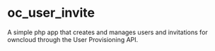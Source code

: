 # oc_user_invite
A simple php app that creates and manages users and invitations for owncloud through the User Provisioning API. 
